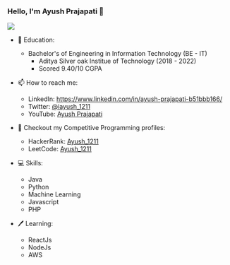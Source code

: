 ### Hello, I'm Ayush Prajapati 👋

<img src="https://github-readme-stats.vercel.app/api?username=Ayush-1211&&show_icons=true&title_color=ffffff&icon_color=bb2acf&text_color=daf7dc&bg_color=151515">

- 🏫 Education:
    - Bachelor's of Engineering in Information Technology (BE - IT)
        - Aditya Silver oak Institue of Technology (2018 - 2022)
        - Scored 9.40/10 CGPA

- 📫 How to reach me:
    - LinkedIn: https://www.linkedin.com/in/ayush-prajapati-b51bbb166/
    - Twitter: [@iayush_1211](https://twitter.com/iayush_1211?t=_qXJ2Vm5xcqpsmEO0Avdpg&s=09)
    - YouTube: [Ayush Prajapati](https://www.youtube.com/channel/UCUFXCEnX8Mhq_EEbYTWIJxQ/featured)
 
- 🚪 Checkout my Competitive Programming profiles:
    - HackerRank: [Ayush_1211](https://www.hackerrank.com/Ayush_1211)
    - LeetCode: [Ayush_1211](https://leetcode.com/Ayush_1211/)
    
- 💻 Skills: 
    - Java
    - Python
    - Machine Learning
    - Javascript
    - PHP
 
- 🖊️ Learning: 
    - ReactJs
    - NodeJs
    - AWS 
